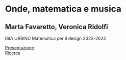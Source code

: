 # Onde, matematica e musica
## Marta Favaretto, Veronica Ridolfi
ISIA URBINO
 Matematica per il design 
2023-2024


[Presentazione](https://veronicaridolfi.github.io/Onde/presentazione.html)  
[Ricerca](https://veronicaridolfi.github.io/Onde/ricerca.html)  
